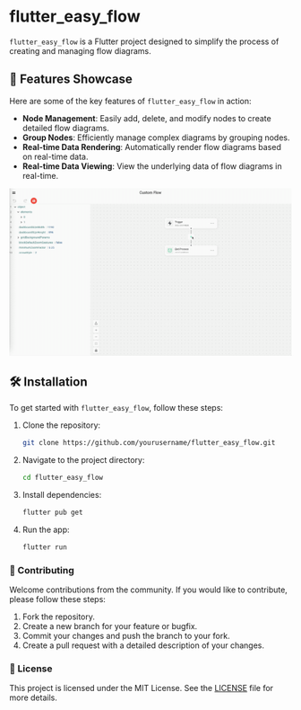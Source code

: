 # flutter_easy_flow

`flutter_easy_flow` is a Flutter project designed to simplify the process of creating and managing flow diagrams. 

## 🚀 Features Showcase

Here are some of the key features of `flutter_easy_flow` in action:

- **Node Management**: Easily add, delete, and modify nodes to create detailed flow diagrams.
- **Group Nodes**: Efficiently manage complex diagrams by grouping nodes.
- **Real-time Data Rendering**: Automatically render flow diagrams based on real-time data.
- **Real-time Data Viewing**: View the underlying data of flow diagrams in real-time.

![Screen Recording](screen_recording.gif)

## 🛠️ Installation

To get started with `flutter_easy_flow`, follow these steps:

1. Clone the repository:
    ```bash
    git clone https://github.com/yourusername/flutter_easy_flow.git
    ```
2. Navigate to the project directory:
    ```bash
    cd flutter_easy_flow
    ```
3. Install dependencies:
    ```bash
    flutter pub get
    ```
4. Run the app:
    ```bash
    flutter run
    ```

### 🤝 Contributing

Welcome contributions from the community. If you would like to contribute, please follow these steps:

1. Fork the repository.
2. Create a new branch for your feature or bugfix.
3. Commit your changes and push the branch to your fork.
4. Create a pull request with a detailed description of your changes.

### 📄 License

This project is licensed under the MIT License. See the [LICENSE](LICENSE) file for more details.

